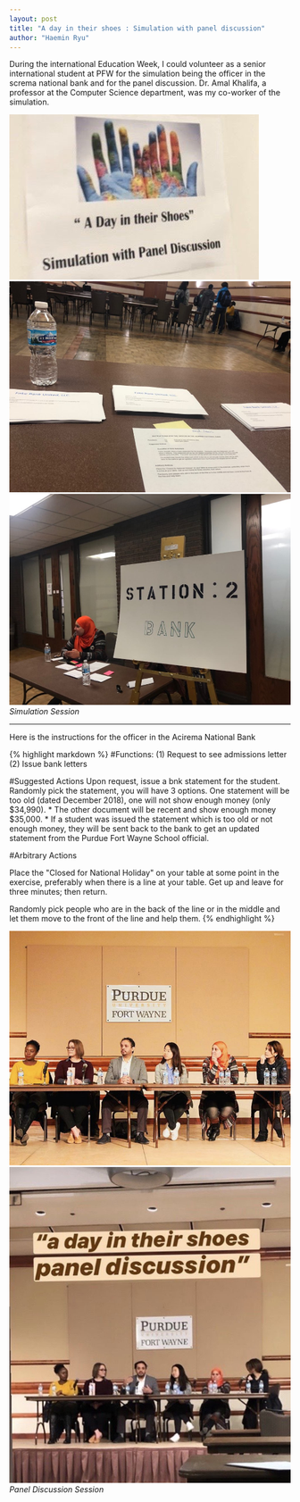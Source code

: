 ```yaml
---
layout: post
title: "A day in their shoes : Simulation with panel discussion"
author: "Haemin Ryu"
---
```


During the international Education Week, I could volunteer as a senior international student at PFW for the simulation being the officer in the screma national bank and for the panel discussion. Dr. Amal Khalifa, a professor at the Computer Science department, was my co-worker of the simulation. 

![Simulation1](../assets/post/112019/112019_simulation1.jpeg "Simulation")
![Simulation2](../assets/post/112019/112019_simulation2.jpeg "Simulation")
![Simulation3](../assets/post/112019/112019_simulation3.jpeg "Simulation")
_Simulation Session_

_____________________


Here is the instructions for the officer in the Acirema National Bank 

{% highlight markdown %}
#Functions:
  (1) Request to see admissions letter
  (2) Issue bank letters      

#Suggested Actions
  <Execution of Bank Statement>
  Upon request, issue a bnk statement for the student. 
  Randomly pick the statement, you will have 3 options. 
  One statement will be too old (dated December 2018), one will not show enough money (only $34,990).
    * The other document will be recent and show enough money $35,000. 
    * If a student was issued the statement which is too old or not enough money, they will be sent back to the bank to get an updated statement from the Purdue Fort Wayne School official. 
    
#Arbitrary Actions

Place the "Closed for National Holiday" on your table at some point in the exercise, preferably when there is a line at your table. 
Get up and leave for three minutes; then return. 

Randomly pick people who are in the back of the line or in the middle and let them move to the front of the line and help them. 
{% endhighlight %}

![Panel1](../assets/post/112019/112019_panel_discussion1.jpeg "Panel Discussion")
![Panel2](../assets/post/112019/112019_panel_discussion2.jpeg "Panel Discussion")
_Panel Discussion Session_
